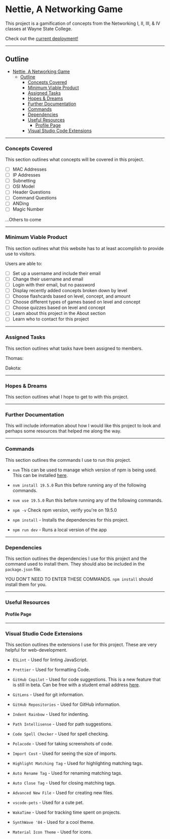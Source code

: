 # Nettie, A Networking Game

This project is a gamification of concepts from the Networking I, II, III, & IV classes at Wayne State College.

Check out the [current deployment!][Deployment]

---

## Outline

- [Nettie, A Networking Game](#nettie-a-networking-game)
	- [Outline](#outline)
		- [Concepts Covered](#concepts-covered)
		- [Minimum Viable Product](#minimum-viable-product)
		- [Assigned Tasks](#assigned-tasks)
		- [Hopes \& Dreams](#hopes--dreams)
		- [Further Documentation](#further-documentation)
		- [Commands](#commands)
		- [Dependencies](#dependencies)
		- [Useful Resources](#useful-resources)
			- [Profile Page](#profile-page)
		- [Visual Studio Code Extensions](#visual-studio-code-extensions)

---

### Concepts Covered
<div name="concepts-covered"/>

This section outlines what concepts will be covered in this project.
- [ ] MAC Addresses
- [ ] IP Addresses
- [ ] Subnetting
- [ ] OSI Model
- [ ] Header Questions
- [ ] Command Questions
- [ ] ANDing
- [ ] Magic Number

...Others to come

---

### Minimum Viable Product
<div name="minimum-viable-product"/>

This section outlines what this website has to at least accomplish to provide use to visitors.

Users are able to:
- [ ] Set up a username and include their email
- [ ] Change their username and email
- [ ] Login with their email, but no password
- [ ] Display recently added concepts broken down by level
- [ ] Choose flashcards based on level, concept, and amount
- [ ] Choose different types of games based on level and concept
- [ ] Choose quizzes based on level and concept
- [ ] Learn about this project in the About section
- [ ] Learn who to contact for this project

---

### Assigned Tasks
<div name="assigned-tasks"/>

This section outlines what tasks have been assigned to members.

Thomas:

Dakota:

---

### Hopes & Dreams
<div name="hopes-dreams"/>

This section outlines what I hope to get to with this project.


---

### Further Documentation
<div name="documentation"/>

This will include information about how I would like this project to look and perhaps some resources that helped me along the way.

---

### Commands
<div name="commands"/>

This section outlines the commands I use to run this project.

- `nvm` This can be used to manage which version of npm is being used. This can be installed [here][nvm].

- `nvm install 19.5.0` Run this before running any of the following commands.

- `nvm use 19.5.0` Run this before running any of the following commands.

- `npm -v` Check npm version, verify you're on 19.5.0

- `npm install` - Installs the dependencies for this project.

- `npm run dev` - Runs a local version of the app
 
---

### Dependencies
<div name="dependencies"/>

This section outlines the dependencies I use for this project and the command used to install them. They should also be included in the `package.json` file.

YOU DON'T NEED TO ENTER THESE COMMANDS. `npm install` should install them for you.

---

### Useful Resources
<div name="resources"/>

#### Profile Page

---

### Visual Studio Code Extensions
<div name="vscode-extensions"/>

This section outlines the extensions I use for this project. These are very helpful for web-development.

- `ESLint` - Used for linting JavaScript.

- `Prettier` - Used for formatting Code.

- `GitHub Copilot` - Used for code suggestions. This is a new feature that is still in beta. Can be free with a student email address [here][GitHubEducation].

- `GitLens` - Used for git information. 

- `GitHub Repositories` - Used for GitHub information. 

- `Indent Rainbow` - Used for indenting. 

- `Path Intellisense` - Used for path suggestions. 

- `Code Spell Checker` - Used for spell checking. 

- `Polacode` - Used for taking screenshots of code. 

- `Import Cost` - Used for seeing the size of imports. 

- `Highlight Matching Tag` - Used for highlighting matching tags. 

- `Auto Rename Tag` - Used for renaming matching tags. 

- `Auto Close Tag` - Used for closing matching tags. 

- `Advanced New File` - Used for creating new files. 

- `vscode-pets` - Used for a cute pet. 

- `WakaTime` - Used for tracking time spent on projects.

- `SynthWave '84` - Used for a cool theme.

- `Material Icon Theme` - Used for icons.

[Deployment]: https://www.wscnettie.com
[GitHubEducation]: https://education.github.com/pack
[nvm]: https://github.com/coreybutler/nvm-windows/releases